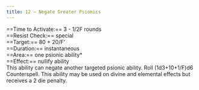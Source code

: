 ```yaml
---
title: 12 – Negate Greater Psionics
---
```

==Time to Activate:== 3 - 1/2F rounds  
==Resist Check:== special  
==Target:== 80 + 20/F’  
==Duration:== instantaneous  
==Area:== one psionic ability*  
==Effect:== nullify ability  
This ability can negate another targeted psionic ability. Roll (1d3+10+1/F)d6 Counterspell. This ability may be used on divine and elemental effects but receives a  2 die penalty.  
